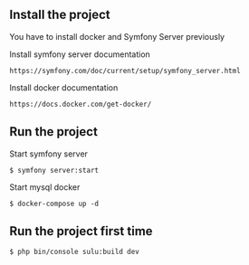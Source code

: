 
Install the project
----------------------------------
You have to install docker and Symfony Server previously

Install symfony server documentation

```console  
https://symfony.com/doc/current/setup/symfony_server.html
```

Install docker documentation

```console  
https://docs.docker.com/get-docker/
```

Run the project
----------------------------------

Start symfony server
```console 
$ symfony server:start
```

Start mysql docker
```console 
$ docker-compose up -d
```

Run the project first time
---------------------------------- 

``` 
$ php bin/console sulu:build dev
```